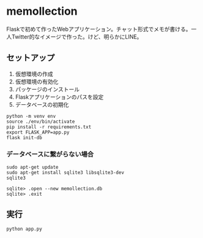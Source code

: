 # memollection

Flaskで初めて作ったWebアプリケーション。チャット形式でメモが書ける。一人Twitter的なイメージで作った。けど、明らかにLINE。

## セットアップ

1. 仮想環境の作成
2. 仮想環境の有効化
3. パッケージのインストール
4. Flaskアプリケーションのパスを設定
5. データベースの初期化

```[bash]
python -m venv env
source ./env/bin/activate
pip install -r requirements.txt
export FLASK_APP=app.py
flask init-db
```

### データベースに繋がらない場合

```[bash]
sudo apt-get update
sudo apt-get install sqlite3 libsqlite3-dev
sqlite3

sqlite> .open --new memollection.db
sqlite> .exit
```

## 実行
```[bash]
python app.py
```
